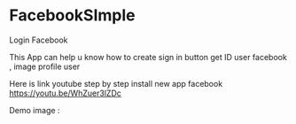 # FacebookSImple
Login Facebook 

This App can help u know how to create sign in button 
get ID user facebook , image profile user 


Here is link youtube step by step install new app facebook 
https://youtu.be/WhZuer3lZDc

Demo image :



